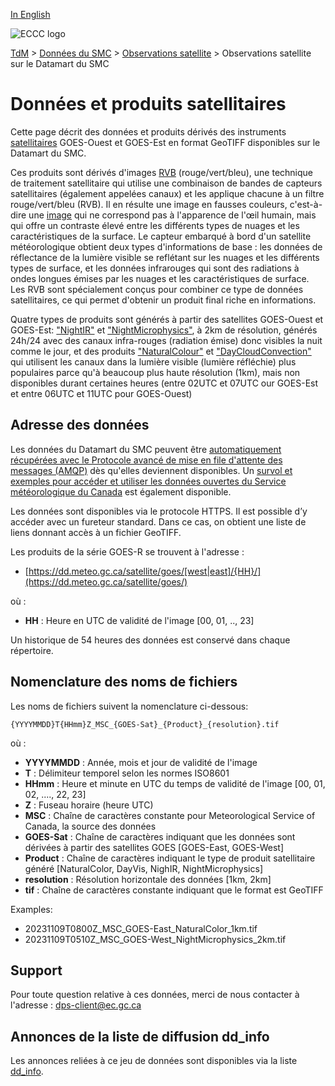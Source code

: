 [In English](readme_satellite-datamart_en.md)

![ECCC logo](../../img_eccc-logo.png)

[TdM](../../readme_fr.md) > [Données du SMC](../readme_fr.md) > [Observations satellite](readme_satellite_fr.md) > Observations satellite sur le Datamart du SMC

# Données et produits satellitaires

Cette page décrit des données et produits dérivés des instruments [satellitaires](readme_satellite_fr.md) GOES-Ouest et GOES-Est en format GeoTIFF disponibles sur le Datamart du SMC. 

Ces produits sont dérivés d'images [RVB](https://collaboration.cmc.ec.gc.ca/cmc/cmos/public_doc/msc-data/obs_satellite/what_is_an_rgb.pdf) (rouge/vert/bleu), une technique de traitement satellitaire qui utilise une combinaison de bandes de capteurs satellitaires (également appelées canaux) et les applique chacune à un filtre rouge/vert/bleu (RVB). Il en résulte une image en fausses couleurs, c'est-à-dire une [image](https://collaboration.cmc.ec.gc.ca/cmc/cmos/public_doc/msc-data/obs_satellite/true_color.pdf) qui ne correspond pas à l'apparence de l'œil humain, mais qui offre un contraste élevé entre les différents types de nuages et les caractéristiques de la surface. Le capteur embarqué à bord d'un satellite météorologique obtient deux types d'informations de base : les données de réflectance de la lumière visible se reflétant sur les nuages et les différents types de surface, et les données infrarouges qui sont des radiations à ondes longues émises par les nuages et les caractéristiques de surface. Les RVB sont spécialement conçus pour combiner ce type de données satellitaires, ce qui permet d'obtenir un produit final riche en informations.

Quatre types de produits sont générés à partir des satellites GOES-Ouest et GOES-Est: ["NightIR"](https://collaboration.cmc.ec.gc.ca/cmc/cmos/public_doc/msc-data/obs_satellite/night_ir.pdf) et ["NightMicrophysics"](https://collaboration.cmc.ec.gc.ca/cmc/cmos/public_doc/msc-data/obs_satellite/night_microphysics.pdf), à 2km de résolution, générés 24h/24 avec des canaux infra-rouges (radiation émise) donc visibles la nuit comme le jour, et des produits ["NaturalColour"](https://collaboration.cmc.ec.gc.ca/cmc/cmos/public_doc/msc-data/obs_satellite/natural_colour.pdf)  et ["DayCloudConvection"](https://collaboration.cmc.ec.gc.ca/cmc/cmos/public_doc/msc-data/obs_satellite/day_cloud_convection.pdf) qui utilisent les canaux dans la lumière visible (lumière réfléchie) plus populaires parce qu'à beaucoup plus haute résolution (1km), mais non disponibles durant certaines heures (entre 02UTC et 07UTC our GOES-Est et entre 06UTC et 11UTC pour GOES-Ouest)

## Adresse des données 

Les données du Datamart du SMC peuvent être [automatiquement récupérées avec le Protocole avancé de mise en file d'attente des messages (AMQP)](../../msc-datamart/amqp_fr.md) dès qu'elles deviennent disponibles. Un [survol et exemples pour accéder et utiliser les données ouvertes du Service météorologique du Canada](../../usage/readme_fr.md) est également disponible.

Les données sont disponibles via le protocole HTTPS. Il est possible d’y accéder avec un fureteur standard. Dans ce cas, on obtient une liste de liens donnant accès à un fichier GeoTIFF.

Les produits de la série GOES-R se trouvent à l'adresse :

* [https://dd.meteo.gc.ca/satellite/goes/[west|east]/{HH}/](https://dd.meteo.gc.ca/satellite/goes/)

où :

* __HH__ : Heure en UTC de validité de l'image [00, 01, .., 23]

Un historique de 54 heures des données est conservé dans chaque répertoire.

## Nomenclature des noms de fichiers 

Les noms de fichiers suivent la nomenclature ci-dessous:

`{YYYYMMDD}T{HHmm}Z_MSC_{GOES-Sat}_{Product}_{resolution}.tif`

où :

* __YYYYMMDD__ : Année, mois et jour de validité de l'image
* __T__ : Délimiteur temporel selon les normes ISO8601
* __HHmm__ : Heure et minute en UTC du temps de validité de l'image [00, 01, 02, ...., 22, 23] 
* __Z__ : Fuseau horaire (heure UTC)
* __MSC__ : Chaîne de caractères constante pour Meteorological Service of Canada, la source des données
* __GOES-Sat__ : Chaîne de caractères indiquant que les données sont dérivées à partir des satellites GOES [GOES-East, GOES-West] 
* __Product__ : Chaîne de caractères indiquant le type de produit satellitaire généré [NaturalColor, DayVis, NighIR, NightMicrophysics]
* __resolution__ : Résolution horizontale des données [1km, 2km]
* __tif__ : Chaîne de caractères constante indiquant que le format est GeoTIFF 

Examples: 

* 20231109T0800Z_MSC_GOES-East_NaturalColor_1km.tif
* 20231109T0510Z_MSC_GOES-West_NightMicrophysics_2km.tif

## Support

Pour toute question relative à ces données, merci de nous contacter à l'adresse : [dps-client@ec.gc.ca](mailto:ec.dps-client.ec@canada.ca)

## Annonces de la liste de diffusion dd_info 

Les annonces reliées à ce jeu de données sont disponibles via la liste [dd_info](https://comm.collab.science.gc.ca/mailman3/postorius/lists/dd_info/).
